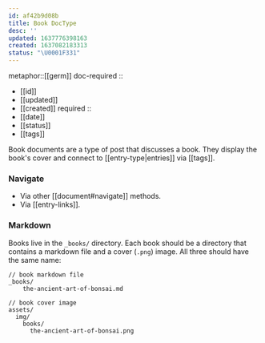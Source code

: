```yaml
---
id: af42b9d08b
title: Book DocType
desc: ''
updated: 1637776398163
created: 1637082183313
status: "\U0001F331"
---
```


metaphor::[[germ]]
doc-required ::
- [[id]]
- [[updated]]
- [[created]]
required ::
- [[date]]
- [[status]]
- [[tags]]


Book documents are a type of post that discusses a book. They display the book's cover and connect to [[entry-type|entries]] via [[tags]].

### Navigate

- Via other [[document#navigate]] methods.
- Via [[entry-links]].

### Markdown

Books live in the `_books/` directory. Each book should be a directory that contains a markdown file and a cover (`.png`) image. All three should have the same name:

```
// book markdown file
_books/
    the-ancient-art-of-bonsai.md

// book cover image
assets/
  img/
    books/
      the-ancient-art-of-bonsai.png
```

